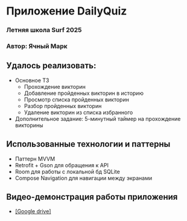 # Приложение DailyQuiz
### Летняя школа Surf 2025
### Автор: Ячный Марк

## Удалось реализовать:
* Основное ТЗ
    - Прохождение викторин
    - Добавление пройденных викторин в историю
    - Просмотр списка пройденных викторин
    - Разбор пройденных викторин
    - Удаление викторин из списка избранного
* Дополнительное задание: 5-минутный таймер на прохождение викторины

## Использованные технологии и паттерны
* Паттерн MVVM
* Retrofit + Gson для обращения к API
* Room для работы с локальной бд SQLite
* Compose Navigation для навигации между экранами

## Видео-демонстрация работы приложения

* [[Google drive]](https://drive.google.com/file/d/1oBiYIasCTmcUvKBJV4DMaNg8IG8yixw3/view?usp=drivesdk)
